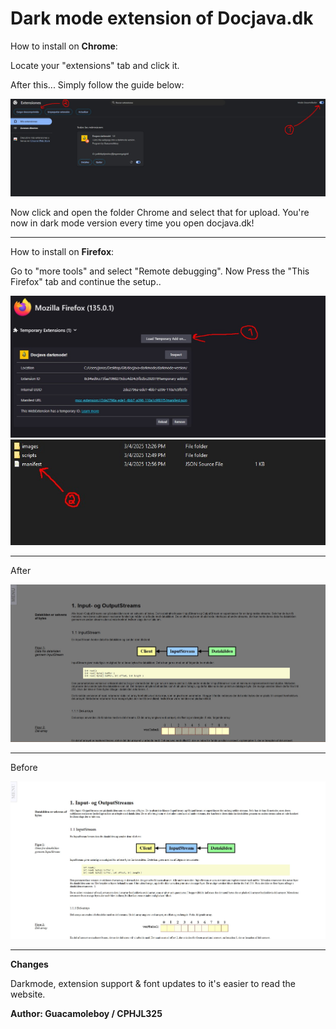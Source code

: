 # Dark mode extension of Docjava.dk

How to install on **Chrome**:

Locate your "extensions" tab and click it.

After this... Simply follow the guide below:

![Visuals](/images/how-to.jpg)

Now click and open the folder Chrome and select that for upload. 
You're now in dark mode version every time you open docjava.dk!

_________________________________________

How to install on **Firefox**:

Go to "more tools" and select "Remote debugging". Now Press the "This Firefox" tab and continue the setup..

![Visuals](/images/moz1.jpg)
![Visuals](/images/moz2.jpg)

_________________________________________

After

![Visuals](/images/after.jpg)

_________________________________________

Before

![Visuals](/images/before.jpg)

_________________________________________

**Changes**

Darkmode, extension support & font updates to it's easier to read the website.

**Author: Guacamoleboy / CPHJL325**
